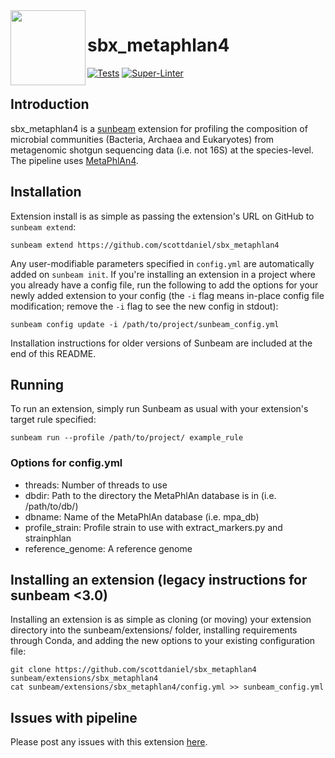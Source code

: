 <img src="https://github.com/sunbeam-labs/sunbeam/blob/stable/docs/images/sunbeam_logo.gif" width=120, height=120 align="left" />

# sbx_metaphlan4

<!-- Badges start -->
[![Tests](https://github.com/scottdaniel/sbx_metaphlan4/actions/workflows/tests.yml/badge.svg)](https://github.com/scottdaniel/sbx_metaphlan4/actions/workflows/tests.yml)
[![Super-Linter](https://github.com/scottdaniel/sbx_metaphlan4/actions/workflows/linters.yml/badge.svg)](https://github.com/scottdaniel/sbx_metaphlan4/actions/workflows/linters.yml)
<!-- Badges end -->

## Introduction

sbx_metaphlan4 is a [sunbeam](https://github.com/sunbeam-labs/sunbeam) extension for profiling the composition of microbial communities (Bacteria, Archaea and Eukaryotes) from metagenomic shotgun sequencing data (i.e. not 16S) at the species-level. The pipeline uses [MetaPhlAn4](https://huttenhower.sph.harvard.edu/metaphlan/).

## Installation

Extension install is as simple as passing the extension's URL on GitHub to `sunbeam extend`:

    sunbeam extend https://github.com/scottdaniel/sbx_metaphlan4

Any user-modifiable parameters specified in `config.yml` are automatically added on `sunbeam init`. If you're installing an extension in a project where you already have a config file, run the following to add the options for your newly added extension to your config (the `-i` flag means in-place config file modification; remove the `-i` flag to see the new config in stdout):

    sunbeam config update -i /path/to/project/sunbeam_config.yml

Installation instructions for older versions of Sunbeam are included at the end of this README.

## Running

To run an extension, simply run Sunbeam as usual with your extension's target rule specified:

    sunbeam run --profile /path/to/project/ example_rule

### Options for config.yml

  - threads: Number of threads to use
  - dbdir: Path to the directory the MetaPhlAn database is in (i.e. /path/to/db/)
  - dbname: Name of the MetaPhlAn database (i.e. mpa_db)
  - profile_strain: Profile strain to use with extract_markers.py and strainphlan
  - reference_genome: A reference genome
    
## Installing an extension (legacy instructions for sunbeam <3.0)

Installing an extension is as simple as cloning (or moving) your extension directory into the sunbeam/extensions/ folder, installing requirements through Conda, and adding the new options to your existing configuration file: 

    git clone https://github.com/scottdaniel/sbx_metaphlan4 sunbeam/extensions/sbx_metaphlan4
    cat sunbeam/extensions/sbx_metaphlan4/config.yml >> sunbeam_config.yml

## Issues with pipeline

Please post any issues with this extension [here](https://github.com/scottdaniel/sbx_metaphlan4/issues).